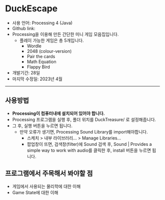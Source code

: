 # DuckEscape
- 사용 언어: Processing 4 (Java)
- Github link: 
- Processing을 이용해 만든 간단한 미니 게임 모음집입니다.
	- 플레이 가능한 게임은 총 5개입니다.
		- Wordle
		- 2048 (colour-version)
		- Pair the cards
		- Math Equation
		- Flappy Bird
- 개발기간: 28일
- 마지막 수정일: 2023년 4월

---
## 사용방법
- **Processing이 컴퓨터내에 설치되어 있어야 합니다.**
- Processing 프로그램을 실행 후, 폴더 위치를 DuckTreasure/ 로 설정해줍니다.
- 그 후, 실행 버튼을 누르면 됩니다.
	- 만약 오류가 생기면, Processing Sound Library를 import해야합니다.
		- 스케치 > 내부 라이브러리... > Manage Libraries...
		- 팝업창이 뜨면, 검색창(filter)에 Sound 검색 후, Sound | Provides a simple way to work with audio를 클릭한 후, install 버튼을 누르면 됩니다.

## 프로그램에서 주목해서 봐야할 점
- 게임에서 사용되는 물리학에 대한 이해
- Game State에 대한 이해
